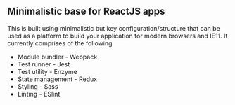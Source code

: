 ## Minimalistic base for ReactJS apps ##
This is built using minimalistic but key configuration/structure that can be used as a platform to build your application for modern browsers and IE11. It currently comprises of the following
* Module bundler - Webpack
* Test runner - Jest
* Test utility - Enzyme
* State management - Redux
* Styling - Sass
* Linting - ESlint